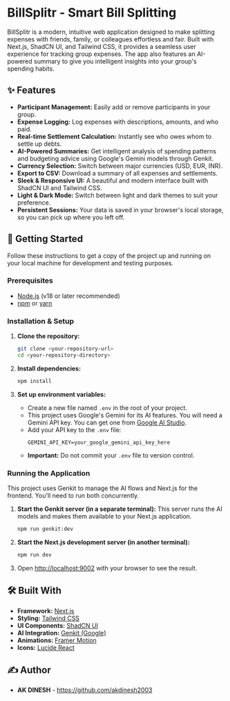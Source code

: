 # BillSplitr - Smart Bill Splitting

BillSplitr is a modern, intuitive web application designed to make splitting expenses with friends, family, or colleagues effortless and fair. Built with Next.js, ShadCN UI, and Tailwind CSS, it provides a seamless user experience for tracking group expenses. The app also features an AI-powered summary to give you intelligent insights into your group's spending habits.

## ✨ Features

- **Participant Management:** Easily add or remove participants in your group.
- **Expense Logging:** Log expenses with descriptions, amounts, and who paid.
- **Real-time Settlement Calculation:** Instantly see who owes whom to settle up debts.
- **AI-Powered Summaries:** Get intelligent analysis of spending patterns and budgeting advice using Google's Gemini models through Genkit.
- **Currency Selection:** Switch between major currencies (USD, EUR, INR).
- **Export to CSV:** Download a summary of all expenses and settlements.
- **Sleek & Responsive UI:** A beautiful and modern interface built with ShadCN UI and Tailwind CSS.
- **Light & Dark Mode:** Switch between light and dark themes to suit your preference.
- **Persistent Sessions:** Your data is saved in your browser's local storage, so you can pick up where you left off.

## 🚀 Getting Started

Follow these instructions to get a copy of the project up and running on your local machine for development and testing purposes.

### Prerequisites

- [Node.js](https://nodejs.org/) (v18 or later recommended)
- [npm](https://www.npmjs.com/) or [yarn](https://yarnpkg.com/)

### Installation & Setup

1.  **Clone the repository:**
    ```bash
    git clone <your-repository-url>
    cd <your-repository-directory>
    ```

2.  **Install dependencies:**
    ```bash
    npm install
    ```

3.  **Set up environment variables:**
    - Create a new file named `.env` in the root of your project.
    - This project uses Google's Gemini for its AI features. You will need a Gemini API key. You can get one from [Google AI Studio](https://aistudio.google.com/app/apikey).
    - Add your API key to the `.env` file:
      ```
      GEMINI_API_KEY=your_google_gemini_api_key_here
      ```
    - **Important:** Do not commit your `.env` file to version control.

### Running the Application

This project uses Genkit to manage the AI flows and Next.js for the frontend. You'll need to run both concurrently.

1.  **Start the Genkit server (in a separate terminal):**
    This server runs the AI models and makes them available to your Next.js application.
    ```bash
    npm run genkit:dev
    ```

2.  **Start the Next.js development server (in another terminal):**
    ```bash
    npm run dev
    ```

3.  Open [http://localhost:9002](http://localhost:9002) with your browser to see the result.

## 🛠️ Built With

- **Framework:** [Next.js](https://nextjs.org/)
- **Styling:** [Tailwind CSS](https://tailwindcss.com/)
- **UI Components:** [ShadCN UI](https://ui.shadcn.com/)
- **AI Integration:** [Genkit (Google)](https://firebase.google.com/docs/genkit)
- **Animations:** [Framer Motion](https://www.framer.com/motion/)
- **Icons:** [Lucide React](https://lucide.dev/)

## ✍️ Author

- **AK DINESH** - https://github.com/akdinesh2003
